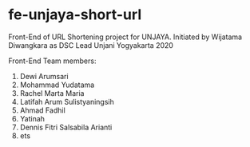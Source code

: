 # fe-unjaya-short-url

Front-End of URL Shortening project for UNJAYA. Initiated by Wijatama Diwangkara as DSC Lead Unjani Yogyakarta 2020

Front-End Team members:
1. Dewi Arumsari
2. Mohammad Yudatama
3. Rachel Marta Maria
4. Latifah Arum Sulistyaningsih
5. Ahmad Fadhil
6. Yatinah
7. Dennis Fitri Salsabila Arianti
8. ets
